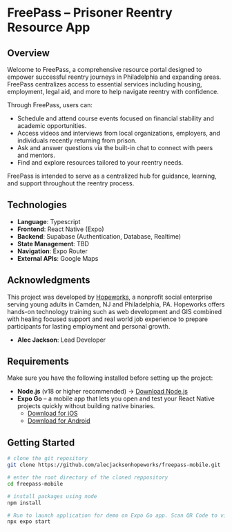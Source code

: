 # FreePass – Prisoner Reentry Resource App

## Overview

Welcome to FreePass, a comprehensive resource portal designed to empower successful reentry journeys in Philadelphia and expanding areas. FreePass centralizes access to essential services including housing, employment, legal aid, and more to help navigate reentry with confidence.

Through FreePass, users can:

- Schedule and attend course events focused on financial stability and academic opportunities.
- Access videos and interviews from local organizations, employers, and individuals recently returning from prison.
- Ask and answer questions via the built-in chat to connect with peers and mentors.
- Find and explore resources tailored to your reentry needs.

FreePass is intended to serve as a centralized hub for guidance, learning, and support throughout the reentry process.

## Technologies

- **Language**: Typescript
- **Frontend**: React Native (Expo)
- **Backend**: Supabase (Authentication, Database, Realtime)
- **State Management**: TBD
- **Navigation**: Expo Router
- **External APIs**: Google Maps 

## Acknowledgments

This project was developed by [Hopeworks](https://hopeworks.org/), a nonprofit social enterprise serving young adults in Camden, NJ and Philadelphia, PA. Hopeworks offers hands-on technology training such as web development and GIS combined with healing focused support and real world job experience to prepare participants for lasting employment and personal growth.

- **Alec Jackson**: Lead Developer

## Requirements

Make sure you have the following installed before setting up the project:

- **Node.js** (v18 or higher recommended) → [Download Node.js](https://nodejs.org/)
- **Expo Go** – a mobile app that lets you open and test your React Native projects quickly without building native binaries.  
  - [Download for iOS](https://apps.apple.com/app/expo-go/id982107779)  
  - [Download for Android](https://play.google.com/store/apps/details?id=host.exp.exponent)

## Getting Started

   ```bash
   # clone the git repository 
   git clone https://github.com/alecjacksonhopeworks/freepass-mobile.git

   # enter the root directory of the cloned reppository 
   cd freepass-mobile

   # install packages using node 
   npm install

   # Run to launch application for demo on Expo Go app. Scan QR Code to view 
   npx expo start

   ```
